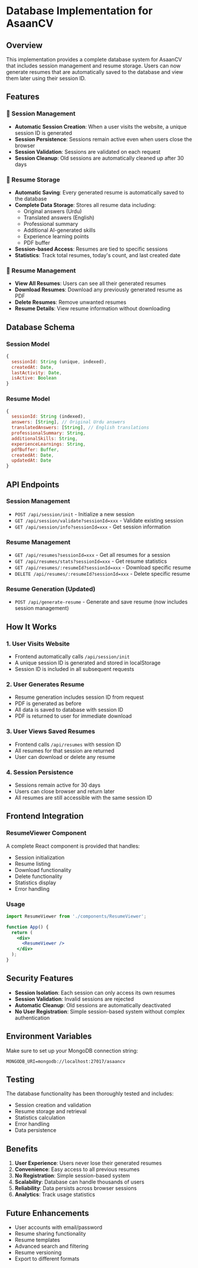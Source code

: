 # Database Implementation for AsaanCV

## Overview

This implementation provides a complete database system for AsaanCV that includes session management and resume storage. Users can now generate resumes that are automatically saved to the database and view them later using their session ID.

## Features

### 🔐 Session Management
- **Automatic Session Creation**: When a user visits the website, a unique session ID is generated
- **Session Persistence**: Sessions remain active even when users close the browser
- **Session Validation**: Sessions are validated on each request
- **Session Cleanup**: Old sessions are automatically cleaned up after 30 days

### 💾 Resume Storage
- **Automatic Saving**: Every generated resume is automatically saved to the database
- **Complete Data Storage**: Stores all resume data including:
  - Original answers (Urdu)
  - Translated answers (English)
  - Professional summary
  - Additional AI-generated skills
  - Experience learning points
  - PDF buffer
- **Session-based Access**: Resumes are tied to specific sessions
- **Statistics**: Track total resumes, today's count, and last created date

### 📱 Resume Management
- **View All Resumes**: Users can see all their generated resumes
- **Download Resumes**: Download any previously generated resume as PDF
- **Delete Resumes**: Remove unwanted resumes
- **Resume Details**: View resume information without downloading

## Database Schema

### Session Model
```javascript
{
  sessionId: String (unique, indexed),
  createdAt: Date,
  lastActivity: Date,
  isActive: Boolean
}
```

### Resume Model
```javascript
{
  sessionId: String (indexed),
  answers: [String], // Original Urdu answers
  translatedAnswers: [String], // English translations
  professionalSummary: String,
  additionalSkills: String,
  experienceLearnings: String,
  pdfBuffer: Buffer,
  createdAt: Date,
  updatedAt: Date
}
```

## API Endpoints

### Session Management
- `POST /api/session/init` - Initialize a new session
- `GET /api/session/validate?sessionId=xxx` - Validate existing session
- `GET /api/session/info?sessionId=xxx` - Get session information

### Resume Management
- `GET /api/resumes?sessionId=xxx` - Get all resumes for a session
- `GET /api/resumes/stats?sessionId=xxx` - Get resume statistics
- `GET /api/resumes/:resumeId?sessionId=xxx` - Download specific resume
- `DELETE /api/resumes/:resumeId?sessionId=xxx` - Delete specific resume

### Resume Generation (Updated)
- `POST /api/generate-resume` - Generate and save resume (now includes session management)

## How It Works

### 1. User Visits Website
- Frontend automatically calls `/api/session/init`
- A unique session ID is generated and stored in localStorage
- Session ID is included in all subsequent requests

### 2. User Generates Resume
- Resume generation includes session ID from request
- PDF is generated as before
- All data is saved to database with session ID
- PDF is returned to user for immediate download

### 3. User Views Saved Resumes
- Frontend calls `/api/resumes` with session ID
- All resumes for that session are returned
- User can download or delete any resume

### 4. Session Persistence
- Sessions remain active for 30 days
- Users can close browser and return later
- All resumes are still accessible with the same session ID

## Frontend Integration

### ResumeViewer Component
A complete React component is provided that handles:
- Session initialization
- Resume listing
- Download functionality
- Delete functionality
- Statistics display
- Error handling

### Usage
```jsx
import ResumeViewer from './components/ResumeViewer';

function App() {
  return (
    <div>
      <ResumeViewer />
    </div>
  );
}
```

## Security Features

- **Session Isolation**: Each session can only access its own resumes
- **Session Validation**: Invalid sessions are rejected
- **Automatic Cleanup**: Old sessions are automatically deactivated
- **No User Registration**: Simple session-based system without complex authentication

## Environment Variables

Make sure to set up your MongoDB connection string:
```env
MONGODB_URI=mongodb://localhost:27017/asaancv
```

## Testing

The database functionality has been thoroughly tested and includes:
- Session creation and validation
- Resume storage and retrieval
- Statistics calculation
- Error handling
- Data persistence

## Benefits

1. **User Experience**: Users never lose their generated resumes
2. **Convenience**: Easy access to all previous resumes
3. **No Registration**: Simple session-based system
4. **Scalability**: Database can handle thousands of users
5. **Reliability**: Data persists across browser sessions
6. **Analytics**: Track usage statistics

## Future Enhancements

- User accounts with email/password
- Resume sharing functionality
- Resume templates
- Advanced search and filtering
- Resume versioning
- Export to different formats

